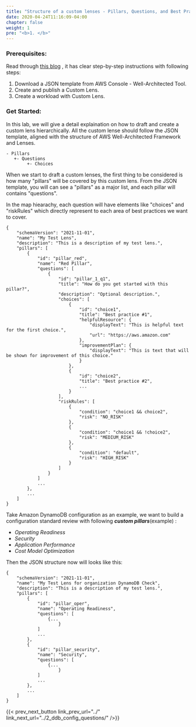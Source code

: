 ```yaml
---
title: "Structure of a custom lenses - Pillars, Questions, and Best Practices"
date: 2020-04-24T11:16:09-04:00
chapter: false
weight: 1
pre: "<b>1. </b>"
---
```



### Prerequisites:

Read through [this blog](
https://aws.amazon.com/blogs/aws/well-architected-custom-lenses-internal-best-practices/)
, it has clear step-by-step instructions with following steps:
1. Download a JSON template from AWS Console - Well-Architected Tool.
2. Create and publish a Custom Lens.
3. Create a workload with Custom Lens. 

### Get Started:

In this lab, we will give a detail explaination on how to draft and create a custom lens hierarchically. All the custom lense should follow the JSON template, aligned with the structure of AWS Well-Architected Framework and Lenses. 
```
- Pillars
   +- Questions
        +- Choices
```

When we start to draft a custom lenses, the first thing to be considered is how many "pillars" will be covered by this custom lens. From the JSON template, you will can see a "pillars" as a major list, and each pillar will contains "questions". 

In the map hiearachy, each question will have elements like "choices" and "riskRules" which directly represent to each area of best practices we want to cover. 

```
{
    "schemaVersion": "2021-11-01",
    "name": "My Test Lens",
    "description": "This is a description of my test lens.",
    "pillars": [
        {
            "id": "pillar_red",
            "name": "Red Pillar",
            "questions": [
                {
                    "id": "pillar_1_q1",
                    "title": "How do you get started with this pillar?",
                    "description": "Optional description.",
                    "choices": [
                        {
                            "id": "choice1",
                            "title": "Best practice #1",
                            "helpfulResource": {
                                "displayText": "This is helpful text for the first choice.",
                                "url": "https://aws.amazon.com"
                            },
                            "improvementPlan": {
                                "displayText": "This is text that will be shown for improvement of this choice."
                            }
                        },
                        {
                            "id": "choice2",
                            "title": "Best practice #2",
                            ...
                        }
                    ],
                    "riskRules": [
                        {
                            "condition": "choice1 && choice2",
                            "risk": "NO_RISK"
                        },
                        {
                            "condition": "choice1 && !choice2",
                            "risk": "MEDIUM_RISK"
                        },
                        {
                            "condition": "default",
                            "risk": "HIGH_RISK"
                        }
                    ]
                }
            ]
            ...
        },
        ...
    ]
}
```

Take Amazon DynamoDB configuration as an example, we want to build a configuration standard review with following ***custom pillars***(example) :
* *Operating Readiness*
* *Security* 
* *Application Performance*
* *Cost Model Optimization* 

Then the JSON structure now will looks like this:
```
{
    "schemaVersion": "2021-11-01",
    "name": "My Test Lens for organization DynamoDB Check",
    "description": "This is a description of my test lens.",
    "pillars": [
        {
            "id": "pillar_oper",
            "name": "Operating Readiness",
            "questions": [
                {...
                    }
            ]
            ...
        },
        {
            "id": "pillar_security",
            "name": "Security",
            "questions": [
                {...
                    }
            ]
            ...
        },
        ...
    ]
}
```



{{< prev_next_button link_prev_url="../" link_next_url="../2_ddb_config_questions/" />}}
